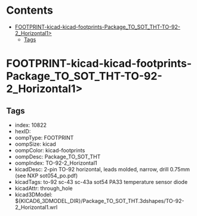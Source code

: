 



Contents
========

* [FOOTPRINT-kicad-kicad-footprints-Package_TO_SOT_THT-TO-92-2_Horizontal1>](#footprint-kicad-kicad-footprints-package_to_sot_tht-to-92-2_horizontal1)
	* [Tags](#tags)

# FOOTPRINT-kicad-kicad-footprints-Package_TO_SOT_THT-TO-92-2_Horizontal1>

## Tags

- index: 10822
- hexID: 
- oompType: FOOTPRINT
- oompSize: kicad
- oompColor: kicad-footprints
- oompDesc: Package_TO_SOT_THT
- oompIndex: TO-92-2_Horizontal1
- kicadDesc: 2-pin TO-92 horizontal, leads molded, narrow, drill 0.75mm (see NXP sot054_po.pdf)
- kicadTags: to-92 sc-43 sc-43a sot54 PA33 temperature sensor diode
- kicadAttr: through_hole
- kicad3DModel: ${KICAD6_3DMODEL_DIR}/Package_TO_SOT_THT.3dshapes/TO-92-2_Horizontal1.wrl
